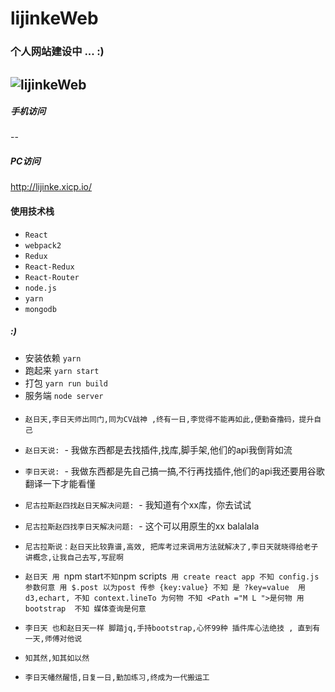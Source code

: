 # lijinkeWeb

### 个人网站建设中 ... :)
![lijinkeWeb](http://baidu.com/pic/doge.png)
--
##### 手机访问
-- 
##### PC访问
http://lijinke.xicp.io/
#### 使用技术栈
- `React`
- `webpack2`
- `Redux`
- `React-Redux`
- `React-Router`
- `node.js`
- `yarn`
- `mongodb`
##### :)

- 安装依赖 `yarn`
- 跑起来 `yarn start`
- 打包 `yarn run build`
- 服务端 `node server`

#### 
- `赵日天,李日天师出同门,同为CV战神 ,终有一日,李觉得不能再如此,便勤奋撸码，提升自己`
- `赵日天说:`
  - 我做东西都是去找插件,找库,脚手架,他们的api我倒背如流
- `李日天说:`
  - 我做东西都是先自己搞一搞,不行再找插件,他们的api我还要用谷歌翻译一下才能看懂
- `尼古拉斯赵四找赵日天解决问题:`
  - 我知道有个xx库，你去试试
- `尼古拉斯赵四找李日天解决问题:`
  - 这个可以用原生的xx balalala
- `尼古拉斯说：赵日天比较靠谱,高效, 把库考过来调用方法就解决了,李日天就晓得给老子讲概念,让我自己去写,写屁啊`

- `赵日天 用 `npm start` 不知 `npm scripts`  用 create react app 不知 config.js 参数何意 用 $.post 以为post 传参 {key:value} 不知 是 ?key=value  用d3,echart, 不知 context.lineTo 为何物 不知 <Path ="M L ">是何物 用bootstrap  不知 媒体查询是何意 `
- `李日天 也和赵日天一样 脚踏jq,手持bootstrap,心怀99种 插件库心法绝技 , 直到有一天,师傅对他说 ` 
 - `知其然,知其如以然`
- `李日天幡然醒悟,日复一日,勤加练习,终成为一代搬运工`

